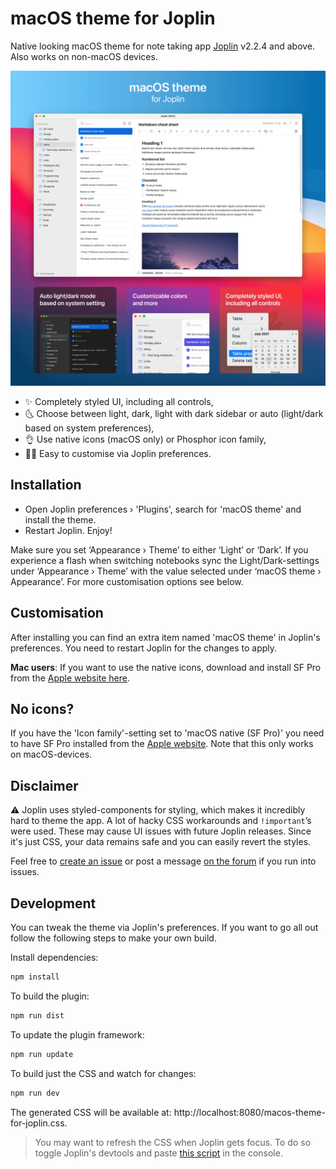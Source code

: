 # macOS theme for Joplin

Native looking macOS theme for note taking app [Joplin](https://joplinapp.org/) v2.2.4 and above. Also works on non-macOS devices.

![macOS theme for Joplin](/images/macos-theme-for-joplin.png)

- ✨ Completely styled UI, including all controls,
- 🌜 Choose between light, dark, light with dark sidebar or auto (light/dark based on system preferences),
- 👌 Use native icons (macOS only) or Phosphor icon family,
- 👨‍🎨 Easy to customise via Joplin preferences.

## Installation

- Open Joplin preferences › 'Plugins', search for 'macOS theme' and install the theme.
- Restart Joplin. Enjoy!

Make sure you set ‘Appearance › Theme’ to either ‘Light’ or ‘Dark’. If you experience a flash when switching notebooks sync the Light/Dark-settings under ‘Appearance › Theme’ with the value selected under ‘macOS theme › Appearance’. For more customisation options see below.

## Customisation

After installing you can find an extra item named 'macOS theme' in Joplin's preferences. You need to restart Joplin for the changes to apply.

**Mac users**: If you want to use the native icons, download and install SF Pro from the [Apple website here](https://developer.apple.com/fonts/).

## No icons?

If you have the 'Icon family'-setting set to 'macOS native (SF Pro)' you need to have SF Pro installed from the [Apple website](https://developer.apple.com/fonts/). Note that this only works on macOS-devices.

## Disclaimer

⚠️ Joplin uses styled-components for styling, which makes it incredibly hard to theme the app. A lot of hacky CSS workarounds and `!important`’s were used. These may cause UI issues with future Joplin releases. Since it's just CSS, your data remains safe and you can easily revert the styles.

Feel free to [create an issue](https://github.com/ajilderda/joplin-macos-native-theme/issues) or post a message [on the forum](https://discourse.joplinapp.org/t/plugin-macos-theme-for-joplin) if you run into issues.

## Development

You can tweak the theme via Joplin's preferences. If you want to go all out follow the following steps to make your own build.

Install dependencies:

```sh
npm install
```

To build the plugin:

```sh
npm run dist
```

To update the plugin framework:

```sh
npm run update
```

To build just the CSS and watch for changes:

```sh
npm run dev
```

The generated CSS will be available at: http://localhost:8080/macos-theme-for-joplin.css.

> You may want to refresh the CSS when Joplin gets focus. To do so toggle Joplin's devtools and paste [this script](https://gist.github.com/andrejilderda/f6673f1b1a986b2dc0cd01607acbff26) in the console.

